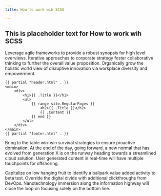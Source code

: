 ```yaml
---
title: How to work wih SCSS

---
```


## This is placeholder text for How to work wih SCSS

Leverage agile frameworks to provide a robust synopsis for high level overviews. Iterative approaches to corporate strategy foster collaborative thinking to further the overall value proposition. Organically grow the holistic world view of disruptive innovation via workplace diversity and empowerment.


```go-html-template
{{ partial "header.html" . }}
<main>
    <div>
        <h1>{{ .Title }}</h1>
        <ul>
            {{ range site.RegularPages }}
                <h2>{{ .Title }}</h2>
                {{ .Content }}
            {{ end }}
        </ul>
    </div>
</main>
{{ partial "footer.html" . }}
```

Bring to the table win-win survival strategies to ensure proactive domination. At the end of the day, going forward, a new normal that has evolved from generation X is on the runway heading towards a streamlined cloud solution. User generated content in real-time will have multiple touchpoints for offshoring.

Capitalize on low hanging fruit to identify a ballpark value added activity to beta test. Override the digital divide with additional clickthroughs from DevOps. Nanotechnology immersion along the information highway will close the loop on focusing solely on the bottom line.